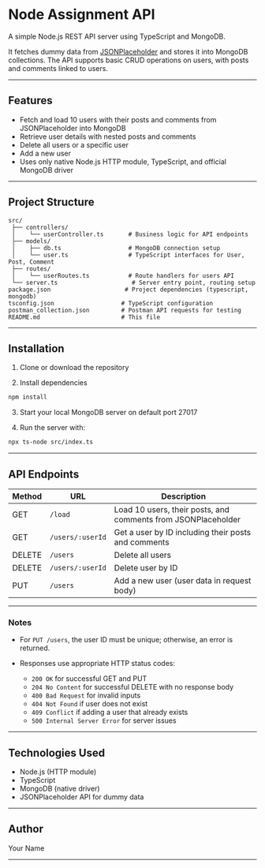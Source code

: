 # Node Assignment API

A simple Node.js REST API server using TypeScript and MongoDB.

It fetches dummy data from [JSONPlaceholder](https://jsonplaceholder.typicode.com/) and stores it into MongoDB collections. The API supports basic CRUD operations on users, with posts and comments linked to users.

---

## Features

* Fetch and load 10 users with their posts and comments from JSONPlaceholder into MongoDB
* Retrieve user details with nested posts and comments
* Delete all users or a specific user
* Add a new user
* Uses only native Node.js HTTP module, TypeScript, and official MongoDB driver

---

## Project Structure

```
src/
 ├── controllers/
 │    └── userController.ts       # Business logic for API endpoints
 ├── models/
 │    ├── db.ts                   # MongoDB connection setup
 │    └── user.ts                 # TypeScript interfaces for User, Post, Comment
 ├── routes/
 │    └── userRoutes.ts           # Route handlers for users API
 └── server.ts                     # Server entry point, routing setup
package.json                     # Project dependencies (typescript, mongodb)
tsconfig.json                   # TypeScript configuration
postman_collection.json         # Postman API requests for testing
README.md                       # This file
```

---

## Installation

1. Clone or download the repository

2. Install dependencies

```bash
npm install
```

3. Start your local MongoDB server on default port 27017

4. Run the server with:

```bash
npx ts-node src/index.ts
```

---

## API Endpoints

| Method | URL              | Description                                                   |
| ------ | ---------------- | ------------------------------------------------------------- |
| GET    | `/load`          | Load 10 users, their posts, and comments from JSONPlaceholder |
| GET    | `/users/:userId` | Get a user by ID including their posts and comments           |
| DELETE | `/users`         | Delete all users                                              |
| DELETE | `/users/:userId` | Delete user by ID                                             |
| PUT    | `/users`         | Add a new user (user data in request body)                    |

---

### Notes

* For `PUT /users`, the user ID must be unique; otherwise, an error is returned.
* Responses use appropriate HTTP status codes:

  * `200 OK` for successful GET and PUT
  * `204 No Content` for successful DELETE with no response body
  * `400 Bad Request` for invalid inputs
  * `404 Not Found` if user does not exist
  * `409 Conflict` if adding a user that already exists
  * `500 Internal Server Error` for server issues

---

## Technologies Used

* Node.js (HTTP module)
* TypeScript
* MongoDB (native driver)
* JSONPlaceholder API for dummy data

---

## Author

Your Name

---

